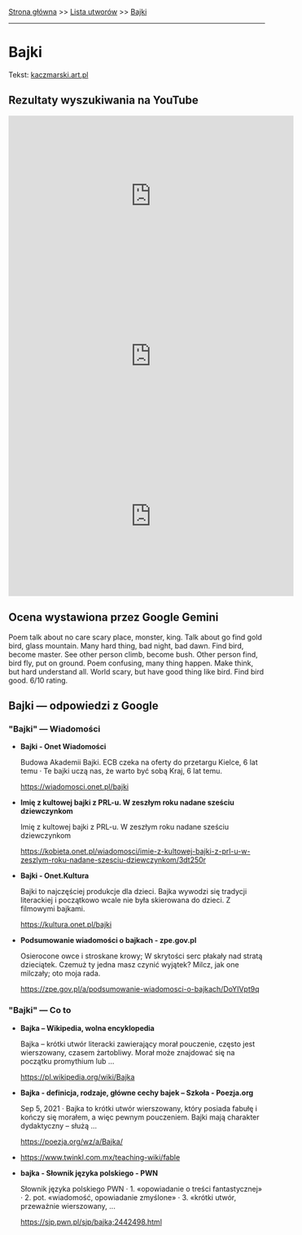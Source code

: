[Strona główna](../index.md) >> [Lista utworów](../list.md) >> [Bajki](28.md)

---

# Bajki

Tekst: [kaczmarski.art.pl](https://www.kaczmarski.art.pl/tworczosc/wiersze/bajki/)

## Rezultaty wyszukiwania na YouTube

<iframe width="560" height="315" src="https://www.youtube.com/embed/b_6XgrK31lY?si=IdontcarewhotheIRSsendsImnotpayingtaxes" title="YouTube video player" frameborder="0" allow="accelerometer; autoplay; clipboard-write; encrypted-media; gyroscope; picture-in-picture; web-share" referrerpolicy="strict-origin-when-cross-origin" allowfullscreen></iframe>

<iframe width="560" height="315" src="https://www.youtube.com/embed/kmxrnkGu5Q4?si=IdontcarewhotheIRSsendsImnotpayingtaxes" title="YouTube video player" frameborder="0" allow="accelerometer; autoplay; clipboard-write; encrypted-media; gyroscope; picture-in-picture; web-share" referrerpolicy="strict-origin-when-cross-origin" allowfullscreen></iframe>

<iframe width="560" height="315" src="https://www.youtube.com/embed/GzxeaC896mU?si=IdontcarewhotheIRSsendsImnotpayingtaxes" title="YouTube video player" frameborder="0" allow="accelerometer; autoplay; clipboard-write; encrypted-media; gyroscope; picture-in-picture; web-share" referrerpolicy="strict-origin-when-cross-origin" allowfullscreen></iframe>

## Ocena wystawiona przez Google Gemini

Poem talk about no care scary place, monster, king. Talk about go find gold bird, glass mountain. Many hard thing, bad night, bad dawn. Find bird, become master. See other person climb, become bush. Other person find, bird fly, put on ground. Poem confusing, many thing happen. Make think, but hard understand all. World scary, but have good thing like bird. Find bird good. 6/10 rating.


## Bajki — odpowiedzi z Google

### "Bajki" — Wiadomości

- **Bajki - Onet Wiadomości**

    Budowa Akademii Bajki. ECB czeka na oferty do przetargu Kielce, 6 lat temu · Te bajki uczą nas, że warto być sobą Kraj, 6 lat temu. 

   <https://wiadomosci.onet.pl/bajki>
- **Imię z kultowej bajki z PRL-u. W zeszłym roku nadane sześciu dziewczynkom**

    Imię z kultowej bajki z PRL-u. W zeszłym roku nadane sześciu dziewczynkom 

   <https://kobieta.onet.pl/wiadomosci/imie-z-kultowej-bajki-z-prl-u-w-zeszlym-roku-nadane-szesciu-dziewczynkom/3dt250r>
- **Bajki - Onet.Kultura**

    Bajki to najczęściej produkcje dla dzieci. Bajka wywodzi się tradycji literackiej i początkowo wcale nie była skierowana do dzieci. Z filmowymi bajkami. 

   <https://kultura.onet.pl/bajki>
- **Podsumowanie wiadomości o bajkach - zpe.gov.pl**

    Osierocone owce i stroskane krowy; W skrytości serc płakały nad stratą dzieciątek. Czemuż ty jedna masz czynić wyjątek? Milcz, jak one milczały; oto moja rada. 

   <https://zpe.gov.pl/a/podsumowanie-wiadomosci-o-bajkach/DoYIVpt9q>

### "Bajki" — Co to

- **Bajka – Wikipedia, wolna encyklopedia**

    Bajka – krótki utwór literacki zawierający morał pouczenie, często jest wierszowany, czasem żartobliwy. Morał może znajdować się na początku promythium lub ... 

   <https://pl.wikipedia.org/wiki/Bajka>
- **Bajka - definicja, rodzaje, główne cechy bajek – Szkoła - Poezja.org**

    Sep 5, 2021  ·  Bajka to krótki utwór wierszowany, który posiada fabułę i kończy się morałem, a więc pewnym pouczeniem. Bajki mają charakter dydaktyczny – służą ... 

   <https://poezja.org/wz/a/Bajka/>
- <https://www.twinkl.com.mx/teaching-wiki/fable>
- **bajka - Słownik języka polskiego - PWN**

    Słownik języka polskiego PWN · 1. «opowiadanie o treści fantastycznej» · 2. pot. «wiadomość, opowiadanie zmyślone» · 3. «krótki utwór, przeważnie wierszowany, ... 

   <https://sjp.pwn.pl/sjp/bajka;2442498.html>

